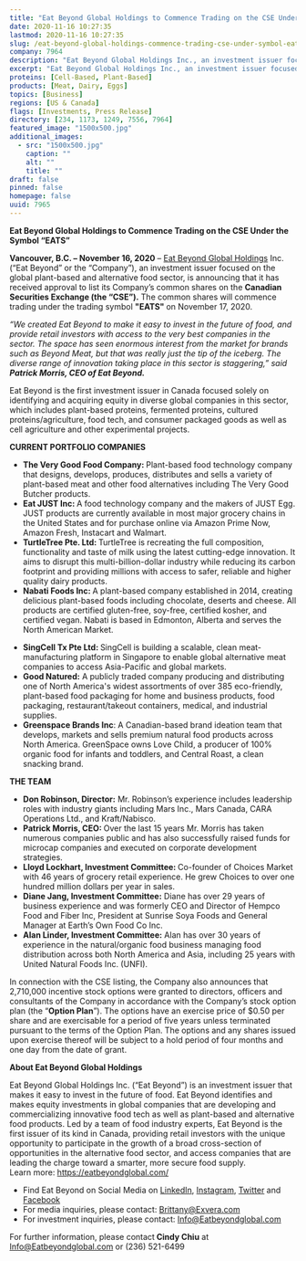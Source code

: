 ```yaml
---
title: "Eat Beyond Global Holdings to Commence Trading on the CSE Under the Symbol 'EATS'"
date: 2020-11-16 10:27:35
lastmod: 2020-11-16 10:27:35
slug: /eat-beyond-global-holdings-commence-trading-cse-under-symbol-eats
company: 7964
description: "Eat Beyond Global Holdings Inc., an investment issuer focused on the global plant-based and alternative food sector, is announcing that it has received approval to list its company’s common shares on the Canadian Securities Exchange. The common shares will commence trading under the trading symbol \"EATS\" on November 17, 2020. Eat Beyond is the first investment issuer in Canada focused solely on identifying and acquiring equity in diverse global companies in this sector, which includes plant-based proteins, fermented proteins, cultured proteins/agriculture, food tech, and consumer packaged goods as well as cell agriculture and other experimental projects."
excerpt: "Eat Beyond Global Holdings Inc., an investment issuer focused on the global plant-based and alternative food sector, is announcing that it has received approval to list its company’s common shares on the Canadian Securities Exchange. The common shares will commence trading under the trading symbol \"EATS\" on November 17, 2020. Eat Beyond is the first investment issuer in Canada focused solely on identifying and acquiring equity in diverse global companies in this sector, which includes plant-based proteins, fermented proteins, cultured proteins/agriculture, food tech, and consumer packaged goods as well as cell agriculture and other experimental projects."
proteins: [Cell-Based, Plant-Based]
products: [Meat, Dairy, Eggs]
topics: [Business]
regions: [US & Canada]
flags: [Investments, Press Release]
directory: [234, 1173, 1249, 7556, 7964]
featured_image: "1500x500.jpg"
additional_images:
  - src: "1500x500.jpg"
    caption: ""
    alt: ""
    title: ""
draft: false
pinned: false
homepage: false
uuid: 7965
---
```

<p><strong>Eat Beyond Global Holdings to Commence Trading on the CSE Under the Symbol “EATS”</strong></p>
<p><strong>Vancouver, B.C. – November 16, 2020</strong> – <a href="https://eatbeyondglobal.us4.list-manage.com/track/click?u=aff0d7f6057fb795ab920e85f&id=5a8bfc7147&e=10d12d1b83">Eat Beyond Global Holdings</a> Inc. (“Eat Beyond” or the “Company”), an investment issuer focused on the global plant-based and alternative food sector, is announcing that it has received approval to list its Company’s common shares on the <strong>Canadian Securities Exchange (the “CSE”).</strong> The common shares will commence trading under the trading symbol <strong>"EATS" </strong>on November 17, 2020.</p>
<p><em>“We created Eat Beyond to make it easy to invest in the future of food, and provide retail investors with access to the very best companies in the sector. The space has seen enormous interest from the market for brands such as Beyond Meat, but that was really just the tip of the iceberg. The diverse range of innovation taking place in this sector is staggering,” said </em><strong><em>Patrick Morris, CEO of Eat Beyond.</em></strong></p>
<p>Eat Beyond is the first investment issuer in Canada focused solely on identifying and acquiring equity in diverse global companies in this sector, which includes plant-based proteins, fermented proteins, cultured proteins/agriculture, food tech, and consumer packaged goods as well as cell agriculture and other experimental projects.</p>
<p><strong>CURRENT PORTFOLIO COMPANIES</strong></p>
<ul>
<li><strong>The Very Good Food Company: </strong>Plant-based food technology company that designs, develops, produces, distributes and sells a variety of plant-based meat and other food alternatives including The Very Good Butcher products.</li>
<li><strong>Eat JUST Inc: </strong> A food technology company and the makers of JUST Egg. JUST products are currently available in most major grocery chains in the United States and for purchase online via Amazon Prime Now, Amazon Fresh, Instacart and Walmart.</li>
<li><strong>TurtleTree Pte. Ltd: </strong>TurtleTree is recreating the full composition, functionality and taste of milk using the latest cutting-edge innovation. It aims to disrupt this multi-billion-dollar industry while reducing its carbon footprint and providing millions with access to safer, reliable and higher quality dairy products.</li>
<li><strong>Nabati Foods Inc: </strong>A plant-based company established in 2014, creating delicious plant-based foods including chocolate, deserts and cheese. All products are certified gluten-free, soy-free, certified kosher, and certified vegan. Nabati is based in Edmonton, Alberta and serves the North American Market.</li>
</ul>
<ul>
<li><strong>SingCell Tx Pte Ltd: </strong>SingCell is building a scalable, clean meat-manufacturing platform in Singapore to enable global alternative meat companies to access Asia-Pacific and global markets.</li>
<li><strong>Good Natured:</strong> A publicly traded company producing and distributing one of North America's widest assortments of over 385 eco-friendly, plant-based food packaging for home and business products, food packaging, restaurant/takeout containers, medical, and industrial supplies.</li>
<li><strong>Greenspace Brands Inc</strong>: A Canadian-based brand ideation team that develops, markets and sells premium natural food products across North America. GreenSpace owns Love Child, a producer of 100% organic food for infants and toddlers, and Central Roast, a clean snacking brand.</li>
</ul>
<p><strong>THE TEAM</strong></p>
<ul>
<li><strong>Don Robinson, Director:</strong> Mr. Robinson’s experience includes leadership roles with industry giants including Mars Inc., Mars Canada, CARA Operations Ltd., and Kraft/Nabisco.</li>
<li><strong>Patrick Morris, CEO: </strong>Over the last 15 years Mr. Morris has taken numerous companies public and has also successfully raised funds for microcap companies and executed on corporate development strategies.</li>
<li><strong>Lloyd Lockhart, Investment Committee: </strong>Co-founder of Choices Market with 46 years of grocery retail experience. He grew Choices to over one hundred million dollars per year in sales.</li>
<li><strong>Diane Jang, Investment Committee:</strong> Diane has over 29 years of business experience and was formerly CEO and Director of Hempco Food and Fiber Inc, President at Sunrise Soya Foods and General Manager at Earth’s Own Food Co Inc.</li>
<li><strong>Alan Linder, Investment Committee:</strong> Alan has over 30 years of experience in the natural/organic food business managing food distribution across both North America and Asia, including 25 years with United Natural Foods Inc. (UNFI).</li>
</ul>
<p>In connection with the CSE listing, the Company also announces that 2,710,000 incentive stock options were granted to directors, officers and consultants of the Company in accordance with the Company’s stock option plan (the “<strong>Option Plan</strong>”). The options have an exercise price of $0.50 per share and are exercisable for a period of five years unless terminated pursuant to the terms of the Option Plan. The options and any shares issued upon exercise thereof will be subject to a hold period of four months and one day from the date of grant.</p>
<p><strong>About Eat Beyond Global Holdings </strong></p>
<p>Eat Beyond Global Holdings Inc. (“Eat Beyond”) is an investment issuer that makes it easy to invest in the future of food. Eat Beyond identifies and makes equity investments in global companies that are developing and commercializing innovative food tech as well as plant-based and alternative food products. Led by a team of food industry experts, Eat Beyond is the first issuer of its kind in Canada, providing retail investors with the unique opportunity to participate in the growth of a broad cross-section of opportunities in the alternative food sector, and access companies that are leading the charge toward a smarter, more secure food supply.<br />
Learn more: <a href="https://eatbeyondglobal.us4.list-manage.com/track/click?u=aff0d7f6057fb795ab920e85f&id=f5bcd4f7bd&e=10d12d1b83">https://eatbeyondglobal.com/</a></p>
<ul>
<li>Find Eat Beyond on Social Media on <a href="https://eatbeyondglobal.us4.list-manage.com/track/click?u=aff0d7f6057fb795ab920e85f&id=f61b0a2b41&e=10d12d1b83">LinkedIn</a>, <a href="https://eatbeyondglobal.us4.list-manage.com/track/click?u=aff0d7f6057fb795ab920e85f&id=fdc490ea6d&e=10d12d1b83">Instagram</a>, <a href="https://eatbeyondglobal.us4.list-manage.com/track/click?u=aff0d7f6057fb795ab920e85f&id=0fa7facd9d&e=10d12d1b83">Twitter</a> and <a href="https://eatbeyondglobal.us4.list-manage.com/track/click?u=aff0d7f6057fb795ab920e85f&id=6e91086ec9&e=10d12d1b83">Facebook</a></li>
<li>For media inquiries, please contact: <a href="mailto:Brittany@Exvera.com">Brittany@Exvera.com</a></li>
<li>For investment inquiries, please contact: <a href="mailto:Info@Eatbeyondglobal.com">I</a><a href="mailto:Info@Eatbeyondglobal.com">nfo@Eatbeyondglobal.com</a></li>
</ul>
<p>For further information, please contact<strong> Cindy Chiu</strong> at <a href="mailto:Info@Eatbeyondglobal.com">Info@Eatbeyondglobal.com</a> or (236) 521-6499</p>
